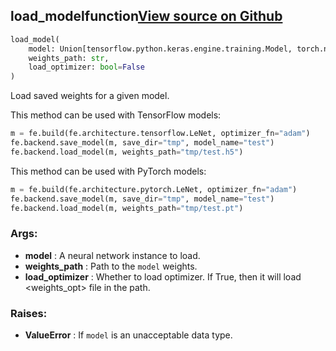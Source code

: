 ## load_model<span class="tag">function</span><a class="sourcelink" href=https://github.com/fastestimator/fastestimator/blob/r1.1/fastestimator/backend/load_model.py/#L23-L66>View source on Github</a>
```python
load_model(
	model: Union[tensorflow.python.keras.engine.training.Model, torch.nn.modules.module.Module],
	weights_path: str,
	load_optimizer: bool=False
)
```
Load saved weights for a given model.

This method can be used with TensorFlow models:
```python
m = fe.build(fe.architecture.tensorflow.LeNet, optimizer_fn="adam")
fe.backend.save_model(m, save_dir="tmp", model_name="test")
fe.backend.load_model(m, weights_path="tmp/test.h5")
```

This method can be used with PyTorch models:
```python
m = fe.build(fe.architecture.pytorch.LeNet, optimizer_fn="adam")
fe.backend.save_model(m, save_dir="tmp", model_name="test")
fe.backend.load_model(m, weights_path="tmp/test.pt")
```


<h3>Args:</h3>

* **model** :  A neural network instance to load.
* **weights_path** :  Path to the `model` weights.
* **load_optimizer** :  Whether to load optimizer. If True, then it will load <weights_opt> file in the path.

<h3>Raises:</h3>

* **ValueError** :  If `model` is an unacceptable data type.

